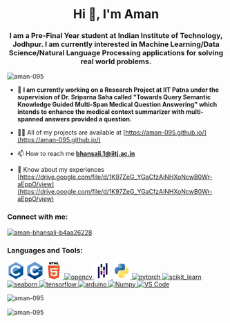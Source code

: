 <h1 align="center">Hi 👋, I'm Aman</h1>
<h3 align="center">I am a Pre-Final Year student at Indian Institute of Technology, Jodhpur. I am currently interested in Machine Learning/Data Science/Natural Language Processing applications for solving real world problems.</h3>

<p align="left"> <img src="https://komarev.com/ghpvc/?username=aman-095&label=Profile%20views&color=0e75b6&style=flat" alt="aman-095" /> </p>

- 🔭 **I am currently working on a Research Project at IIT Patna under the supervision of Dr. Sriparna Saha called "Towards Query Semantic Knowledge Guided Multi-Span Medical Question Answering" which intends to enhance the medical context summarizer with multi-spanned answers provided a question.**

- 👨‍💻 All of my projects are available at [https://aman-095.github.io/](https://aman-095.github.io/)

- 📫 How to reach me **bhansali.1@iitj.ac.in**

- 📄 Know about my experiences [https://drive.google.com/file/d/1K97ZeG_YGaCfzAiNHXoNcwB0Wr-aEppO/view](https://drive.google.com/file/d/1K97ZeG_YGaCfzAiNHXoNcwB0Wr-aEppO/view)

<h3 align="left">Connect with me:</h3>
<p align="left">
<a href="https://linkedin.com/in/aman-bhansali-b4aa26228" target="blank"><img align="center" src="https://raw.githubusercontent.com/rahuldkjain/github-profile-readme-generator/master/src/images/icons/Social/linked-in-alt.svg" alt="aman-bhansali-b4aa26228" height="30" width="40" /></a>
</p>

<h3 align="left">Languages and Tools:</h3>
<p align="left"> <a href="https://www.cprogramming.com/" target="_blank" rel="noreferrer"> <img src="https://raw.githubusercontent.com/devicons/devicon/master/icons/c/c-original.svg" alt="c" width="40" height="40"/> </a> <a href="https://www.w3schools.com/cpp/" target="_blank" rel="noreferrer"> <img src="https://raw.githubusercontent.com/devicons/devicon/master/icons/cplusplus/cplusplus-original.svg" alt="cplusplus" width="40" height="40"/> </a> <a href="https://www.w3.org/html/" target="_blank" rel="noreferrer"> <img src="https://raw.githubusercontent.com/devicons/devicon/master/icons/html5/html5-original-wordmark.svg" alt="html5" width="40" height="40"/> </a> <a href="https://opencv.org/" target="_blank" rel="noreferrer"> <img src="https://www.vectorlogo.zone/logos/opencv/opencv-icon.svg" alt="opencv" width="40" height="40"/> </a> <a href="https://pandas.pydata.org/" target="_blank" rel="noreferrer"> <img src="https://raw.githubusercontent.com/devicons/devicon/2ae2a900d2f041da66e950e4d48052658d850630/icons/pandas/pandas-original.svg" alt="pandas" width="40" height="40"/> </a> <a href="https://www.python.org" target="_blank" rel="noreferrer"> <img src="https://raw.githubusercontent.com/devicons/devicon/master/icons/python/python-original.svg" alt="python" width="40" height="40"/> </a> <a href="https://pytorch.org/" target="_blank" rel="noreferrer"> <img src="https://www.vectorlogo.zone/logos/pytorch/pytorch-icon.svg" alt="pytorch" width="40" height="40"/> </a> <a href="https://scikit-learn.org/" target="_blank" rel="noreferrer"> <img src="https://upload.wikimedia.org/wikipedia/commons/0/05/Scikit_learn_logo_small.svg" alt="scikit_learn" width="40" height="40"/> </a> <a href="https://seaborn.pydata.org/" target="_blank" rel="noreferrer"> <img src="https://seaborn.pydata.org/_images/logo-mark-lightbg.svg" alt="seaborn" width="40" height="40"/> </a> <a href="https://www.tensorflow.org" target="_blank" rel="noreferrer"> <img src="https://www.vectorlogo.zone/logos/tensorflow/tensorflow-icon.svg" alt="tensorflow" width="40" height="40"/> </a><a href="https://www.arduino.cc/" target="_blank" rel="noreferrer"> <img src="https://cdn.worldvectorlogo.com/logos/arduino-1.svg" alt="arduino" width="40" height="40"/> </a>
<a href="https://numpy.org/" target="_blank" rel="noreferrer"> <img src="https://www.vectorlogo.zone/logos/numpy/numpy-icon.svg" alt="Numpy" width="40" height="40"/> </a>
<a href="https://visualstudio.microsoft.com/" target="_blank" rel="noreferrer"> <img src="https://www.vectorlogo.zone/logos/visualstudio_code/visualstudio_code-icon.svg" alt="VS Code" width="40" height="40"/> </a></p>

<p><img align="center" src="https://github-readme-stats.vercel.app/api/top-langs?username=aman-095&show_icons=true&locale=en&layout=compact&theme=dark" alt="aman-095" /></p>

<p><img align="center" src="https://github-readme-streak-stats.herokuapp.com/?user=aman-095&theme=dark" alt="aman-095" /></p>



<!---
aman-095/aman-095 is a ✨ special ✨ repository because its `README.md` (this file) appears on your GitHub profile.
You can click the Preview link to take a look at your changes.
--->
